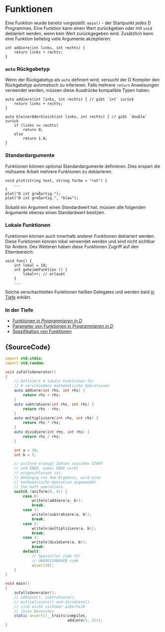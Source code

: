 # Funktionen

Eine Funktion wurde bereits vorgestellt: `main()` - der Startpunkt jedes
D Programmes. Eine Funktion kann einen Wert zurückgeben oder mit `void` deklariert
werden, wenn kein Wert zurückgegeben wird. Zusätzlich kann eine Funktion beliebig
viele Argumente akzeptieren:

    int addiere(int links, int rechts) {
        return links + rechts;
    }

### `auto` Rückgabetyp

Wenn der Rückgabetyp als `auto` definiert wird, versucht der D Kompiler den
Rückgabetyp automatisch zu inferieren. Falls mehrere `return` Anweisungen
verwendet werden, müssen diese Ausdrücke kompatible Typen haben.

    auto addiere(int links, int rechts) { // gibt `int` zurück
        return links + rechts;
    }

    auto kleinerOderGleich(int links, int rechts) { // gibt `double` zurück
        if (links <= rechts)
            return 0;
        else
            return 1.0;
    }

### Standardargumente

Funktionen können optional Standardargumente definieren.
Dies erspart die mühsame Arbeit mehrere Funktionen zu deklarieren.

    void plot(string text, string farbe = "rot") {
        ...
    }
    plot("D ist großartig.");
    plot("D ist großartig.", "blau");

Sobald ein Argument einen Standardwert hat, müssen alle folgenden Argumente
ebenso einen Standardwert besitzen.

### Lokale Funktionen

Funktionen können auch innerhalb anderer Funktionen deklariert werden. Diese
Funktionen können lokal verwendet werden und sind nicht sichtbar für Andere.
Des Weiteren haben diese Funktionen Zugriff auf den Elternbereich:

    void fun() {
        int lokal = 10;
        int geheimeFunktion () {
            lokal++; // erlaubt
        }
        ...

Solche verschachtelten Funktionen heißen Delegates und werden bald
[in Tiefe](basics/delegates) erklärt.

### In der Tiefe

- [Funktionen in _Programmieren in D_](http://ddili.org/ders/d.en/functions.html)
- [Parameter von Funktionen in _Programmieren in D_](http://ddili.org/ders/d.en/function_parameters.html)
- [Spezifikation von Funktionen](https://dlang.org/spec/function.html)

## {SourceCode}

```d
import std.stdio;
import std.random;

void zufallsGenerator()
{
    // Definiert 4 lokale Funktionen für
    // 4 verschiedene mathematische Operationen
    auto addiere(int rhs, int rhs) {
        return rhs + rhs;
    }
    auto subtrahiere(int rhs, int rhs) {
        return rhs - rhs;
    }
    auto multipliziere(int rhs, int rhs) {
        return rhs * rhs;
    }
    auto dividiere(int rhs, int rhs) {
        return rhs / rhs;
    }

    int a = 10;
    int b = 5;

    // uniform erzeugt Zahlen zwischen START
    // und ENDE, wobei ENDE nicht
    // eingeschlossen ist.
    // Abhängig von dem Ergebnis, wird eine
    // mathematische Operation angewendet
    // the math operations.
    switch (uniform(0, 4)) {
        case 0:
            writeln(addiere(a, b));
            break;
        case 1:
            writeln(subtrahiere(a, b));
            break;
        case 2:
            writeln(multipliziere(a, b));
            break;
        case 3:
            writeln(dividiere(a, b));
            break;
        default:
            // Spezieller code für
            // UNEREICHBAREN code
            assert(0);
    }
}

void main()
{
    zufallsGenerator();
    // addiere(), subtrahiere(),
    // multipliziere() and dividiere()
    // sind nicht sichtbar außerhalb
    // ihres Bereiches
    static assert(!__traits(compiles,
                            addiere(1, 2)));
}

```
